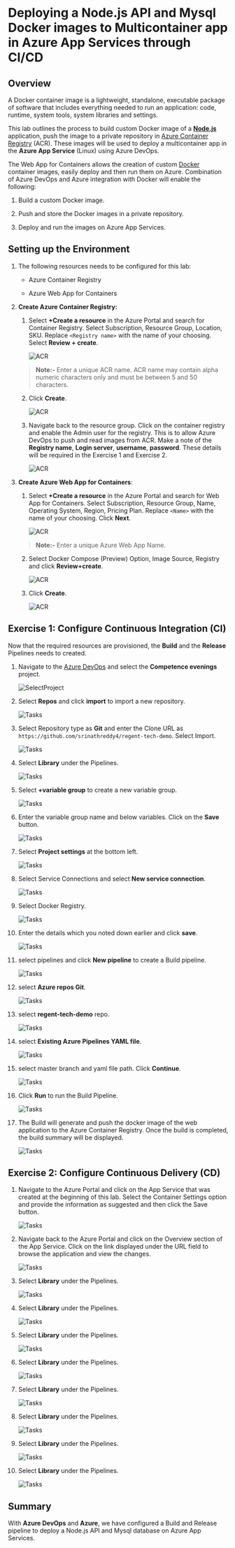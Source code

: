 # Deploying a Node.js API and Mysql Docker images to Multicontainer app in Azure App Services through CI/CD

## Overview

A Docker container image is a lightweight, standalone, executable package of software that includes everything needed to run an application: code, runtime, system tools, system libraries and settings.

This lab outlines the process to build custom Docker image of a [**Node.js**](https://docs.docker.com/language/nodejs/) application, push the image to a private repository in [Azure Container Registry](https://azure.microsoft.com/en-in/services/container-registry/) (ACR). These images will be used to deploy a multicontainer app in the **Azure App Service** (Linux) using Azure DevOps.

The Web App for Containers allows the creation of custom [Docker](https://www.docker.com/what-docker) container images, easily deploy and then run them on Azure. Combination of Azure DevOps and Azure integration with Docker will enable the following:

1. Build a custom Docker image.

1. Push and store the Docker images in a private repository.

1. Deploy and run the images on Azure App Services.


## Setting up the Environment

1. The following resources needs to be configured for this lab:

   * Azure Container Registry

   * Azure Web App for Containers

2. **Create Azure Container Registry:**
    
    1. Select **+Create a resource** in the Azure Portal and search for Container Registry. Select Subscription, Resource Group, Location, SKU. Replace `<Registry name>` with the name of your choosing. Select **Review + create**.
        
       ![ACR](Screenshots/017-CreateContainerRegistry.png)

   > **Note:-**
   > Enter a unique ACR name. ACR name may contain alpha numeric characters only and must be between 5 and 50 characters.
        
    2. Click **Create**.

       ![ACR](Screenshots/018-ClickCreate.png)

    3. Navigate back to the resource group. Click on the container registry and enable the Admin user for the registry. This is to allow Azure DevOps to push and read images from ACR. Make a note of the **Registry name**, **Login server**, **username**, **password**. These details will be required in the Exercise 1 and Exercise 2.

       ![ACR](Screenshots/019-EnableAdminUser.png)


3. **Create Azure Web App for Containers**:
   
   1. Select **+Create a resource** in the Azure Portal and search for Web App for Containers. Select Subscription, Resource Group, Name, Operating System, Region, Pricing Plan. Replace `<Name>` with the name of your choosing. Click **Next**.
      
      ![ACR](Screenshots/020-CreateAppServices..png)

   > **Note:-**
   > Enter a unique Azure Web App Name.

   2. Select Docker Compose (Preview) Option, Image Source, Registry and click **Review+create**.

      ![ACR](Screenshots/021-SelectDockerCompose.png)

   3. Click **Create**.

      ![ACR](Screenshots/022-ClickCreate.png)


## Exercise 1: Configure Continuous Integration (CI)

Now that the required resources are provisioned, the **Build** and the **Release** Pipelines needs to created.

1. Navigate to the [Azure DevOps](https://dev.azure.com/RegentQuality/) and select the **Competence evenings** project.

   ![SelectProject](Screenshots/001-SelectProject.png)
   
1. Select **Repos** and click **import** to import a new repository.

   ![Tasks](Screenshots/002-SelectRepos.png)

1. Select Repository type as **Git** and enter the Clone URL as `https://github.com/srinathreddy4/regent-tech-demo`. Select Import.

   ![Tasks](Screenshots/003-EnterCloneURL.png)

1. Select **Library** under the Pipelines.

   ![Tasks](Screenshots/004-SelectPipelinesLibrary.png)

1. Select **+variable group** to create a new variable group.

   ![Tasks](Screenshots/005-SelectVariableGroup.png)

1. Enter the variable group name and below variables. Click on the **Save** button.

   ![Tasks](Screenshots/006-EnterVariableGroupNames.png)

1. Select **Project settings** at the bottom left.

   ![Tasks](Screenshots/007-SelectProjectSettings.png)

1. Select Service Connections and select **New service connection**.

   ![Tasks](Screenshots/008-SelectServiceConnections.png)

1. Select Docker Registry.

   ![Tasks](Screenshots/009-SelectDockerRegistry.png)

1. Enter the details which you noted down earlier and click **save**.

   ![Tasks](Screenshots/010-EnterDetailsAndClickSave.png)

1. select pipelines and click **New pipeline** to create a Build pipeline.

   ![Tasks](Screenshots/011-SelectPipelineAndNewPipeline.png)

1. select **Azure repos Git**.

   ![Tasks](Screenshots/012-SelectAzureReposGit.png)

1. select **regent-tech-demo** repo.

   ![Tasks](Screenshots/013-SelectRegenttechdemoRepo.png)

1. select **Existing Azure Pipelines YAML file**.

   ![Tasks](Screenshots/014-SelectAzurePipelineYamlFile.png)

1. select master branch and yaml file path. Click **Continue**.

   ![Tasks](Screenshots/015-SelectBranchPathContinue.png)

1. Click **Run** to run the Build Pipeline.

   ![Tasks](Screenshots/016-ClickRun.png)

1. The Build will generate and push the docker image of the web application to the Azure Container Registry. Once the build is completed, the build summary will be displayed.

   ![Tasks](Screenshots/023-BuildPipelineSuccess.png)


## Exercise 2: Configure Continuous Delivery (CD)


1. Navigate to the Azure Portal and click on the App Service that was created at the beginning of this lab. Select the Container Settings option and provide the information as suggested and then click the Save button.

   ![Tasks](Screenshots/pushbuild5.png)

1. Navigate back to the Azure Portal and click on the Overview section of the App Service. Click on the link displayed under the URL field to browse the application and view the changes.

   ![Tasks](Screenshots/pushbuild5.png)

1. Select **Library** under the Pipelines.

   ![Tasks](Screenshots/024-SelectReleasesNewPipeline.png)

1. Select **Library** under the Pipelines.

   ![Tasks](Screenshots/025-SelectArtificatFromBuild.png)

1. Select **Library** under the Pipelines.

   ![Tasks](Screenshots/026-LinkVariableGroup.png)

1. Select **Library** under the Pipelines.

   ![Tasks](Screenshots/027-SelectAgentPool.png)

1. Select **Library** under the Pipelines.

   ![Tasks](Screenshots/028-AddReplaceTokens.png)

1. Select **Library** under the Pipelines.

   ![Tasks](Screenshots/029-SelectSubscriptionSave.png)

1. Select **Library** under the Pipelines.

   ![Tasks](Screenshots/030-CreateRelease.png)

1. Select **Library** under the Pipelines.

   ![Tasks](Screenshots/031-ReleaseSuccess.png)

## Summary

With **Azure DevOps** and **Azure**, we have configured a Build and Release pipeline to deploy a Node.js API and Mysql database on Azure App Services.
